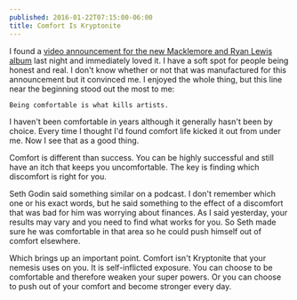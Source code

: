 ```yaml
---
published: 2016-01-22T07:15:00-06:00
title: Comfort Is Kryptonite
---
```

I found a [video announcement for the new Macklemore and Ryan Lewis album](http://macklemore.com) last night and immediately loved it. I have a soft spot for people being honest and real. I don't know whether or not that was manufactured for this announcement but it convinced me. I enjoyed the whole thing, but this line near the beginning stood out the most to me:

    Being comfortable is what kills artists.

I haven't been comfortable in years although it generally hasn't been by choice. Every time I thought I'd found comfort life kicked it out from under me. Now I see that as a good thing.

Comfort is different than success. You can be highly successful and still have an itch that keeps you uncomfortable. The key is finding which discomfort is right for you.

Seth Godin said something similar on a podcast. I don't remember which one or his exact words, but he said something to the effect of a discomfort that was bad for him was worrying about finances. As I said yesterday, your results may vary and you need to find what works for you. So Seth made sure he was comfortable in that area so he could push himself out of comfort elsewhere.

Which brings up an important point. Comfort isn't Kryptonite that your nemesis uses on you. It is self-inflicted exposure. You can choose to be comfortable and therefore weaken your super powers. Or you can choose to push out of your comfort and become stronger every day.